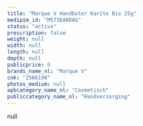 ```yaml
---
title: "Marque V Handboter Karite Bio 25g"
medipim_id: "M573EA0DAG"
status: "active"
prescription: false
weight: null
width: null
length: null
depth: null
publicprice: 0
brands_name_nl: "Marque V"
cnk: "2566198"
photos_medium: null
apbcategory_name_nl: "Cosmetisch"
publiccategory_name_nl: "Handverzorging"
---
```

null
